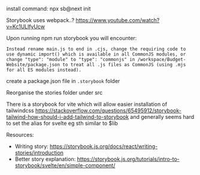 install command: npx sb@next init

Storybook uses webpack..?
https://www.youtube.com/watch?v=Kc1ULlfyUcw

Upon running npm run storybook you will encounter:
```
Instead rename main.js to end in .cjs, change the requiring code to use dynamic import() which is available in all CommonJS modules, or change "type": "module" to "type": "commonjs" in /workspace/Budget-Website/package.json to treat all .js files as CommonJS (using .mjs for all ES modules instead).

```
create a package.json file in `.storybook` folder

Reorganise the stories folder under src


There is a storybook for vite which will allow easier installation of tailwindcss
https://stackoverflow.com/questions/65495912/storybook-tailwind-how-should-i-add-tailwind-to-storybook
and generally seems hard to set the alias for svelte eg sth similar to $lib

Resources:
- Writing story: https://storybook.js.org/docs/react/writing-stories/introduction
- Better story explanation: https://storybook.js.org/tutorials/intro-to-storybook/svelte/en/simple-component/
